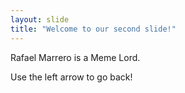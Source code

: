 ```yaml
---
layout: slide
title: "Welcome to our second slide!"
---
```

Rafael Marrero is a Meme Lord.

Use the left arrow to go back!
